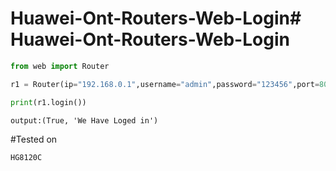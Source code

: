 # Huawei-Ont-Routers-Web-Login# Huawei-Ont-Routers-Web-Login
 


```python
from web import Router

r1 = Router(ip="192.168.0.1",username="admin",password="123456",port=80,scheme="https")

print(r1.login())

```
```output:(True, 'We Have Loged in')```


#Tested on 
```
HG8120C
```
